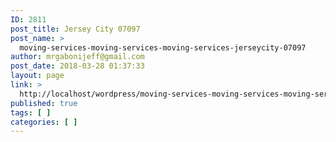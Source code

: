 ```yaml
---
ID: 2811
post_title: Jersey City 07097
post_name: >
  moving-services-moving-services-moving-services-jerseycity-07097
author: mrgabonijeff@gmail.com
post_date: 2018-03-28 01:37:33
layout: page
link: >
  http://localhost/wordpress/moving-services-moving-services-moving-services-jerseycity-07097/
published: true
tags: [ ]
categories: [ ]
---
```

